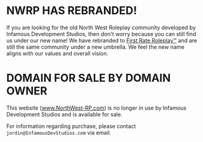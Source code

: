# NWRP HAS REBRANDED!
If you are looking for the old North West Roleplay community developed by Infamous Development Studios, then don't worry because you can still find us under our new name! We have rebranded to [First Rate Roleplay™](https://portal.firstrateroleplay.com) and are still the same community under a new umbrella. We feel the new name aligns with our values and overall vision. 

# DOMAIN FOR SALE BY DOMAIN OWNER
This website (www.NorthWest-RP.com) is no longer in use by Infamous Development Studios and is available for sale. 

For information regarding purchase, please contact `jordin@InfamousDevStudios.com` via email. 
